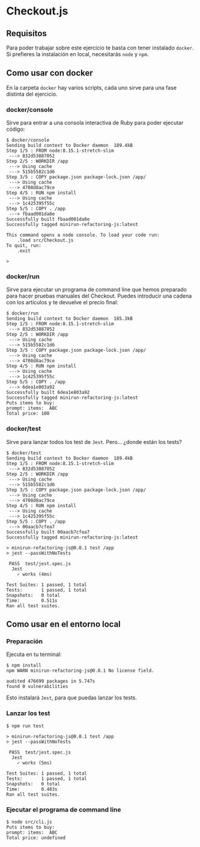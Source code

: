 # Checkout.js

## Requisitos

Para poder trabajar sobre este ejercicio te basta con tener instalado `docker`. Si prefieres la instalación en local, necesitarás `node` y `npm`.

## Como usar con docker

En la carpeta `docker` hay varios scripts, cada uno sirve para una fase distinta del ejercicio.

### docker/console

Sirve para entrar a una consola interactiva de Ruby para poder ejecutar código:

```terminal
$ docker/console
Sending build context to Docker daemon  189.4kB
Step 1/5 : FROM node:8.15.1-stretch-slim
 ---> 832d53887052
Step 2/5 : WORKDIR /app
 ---> Using cache
 ---> 515b5582c1d6
Step 3/5 : COPY package.json package-lock.json /app/
 ---> Using cache
 ---> 4708d8ac79ce
Step 4/5 : RUN npm install
 ---> Using cache
 ---> 1c425395f55c
Step 5/5 : COPY . /app
 ---> fbaad001da8e
Successfully built fbaad001da8e
Successfully tagged minirun-refactoring-js:latest

This command opens a node console. To load your code run:
    .load src/Checkout.js
To quit, run:
    .exit

>
```

### docker/run

Sirve para ejecutar un programa de command line que hemos preparado para hacer pruebas manuales del Checkout. Puedes introducir una cadena con los articulos y te devuelve el precio final:

```terminal
$ docker/run
Sending build context to Docker daemon  185.3kB
Step 1/5 : FROM node:8.15.1-stretch-slim
 ---> 832d53887052
Step 2/5 : WORKDIR /app
 ---> Using cache
 ---> 515b5582c1d6
Step 3/5 : COPY package.json package-lock.json /app/
 ---> Using cache
 ---> 4708d8ac79ce
Step 4/5 : RUN npm install
 ---> Using cache
 ---> 1c425395f55c
Step 5/5 : COPY . /app
 ---> 6dea1e803a92
Successfully built 6dea1e803a92
Successfully tagged minirun-refactoring-js:latest
Puts items to buy:
prompt: items:  ABC
Total price: 100
```

### docker/test

Sirve para lanzar todos los test de `Jest`. Pero... ¿donde están los tests?

```terminal
$ docker/test
Sending build context to Docker daemon  189.4kB
Step 1/5 : FROM node:8.15.1-stretch-slim
 ---> 832d53887052
Step 2/5 : WORKDIR /app
 ---> Using cache
 ---> 515b5582c1d6
Step 3/5 : COPY package.json package-lock.json /app/
 ---> Using cache
 ---> 4708d8ac79ce
Step 4/5 : RUN npm install
 ---> Using cache
 ---> 1c425395f55c
Step 5/5 : COPY . /app
 ---> 00aacb7cfea7
Successfully built 00aacb7cfea7
Successfully tagged minirun-refactoring-js:latest

> minirun-refactoring-js@0.0.1 test /app
> jest --passWithNoTests

 PASS  test/jest.spec.js
  Jest
    ✓ works (4ms)

Test Suites: 1 passed, 1 total
Tests:       1 passed, 1 total
Snapshots:   0 total
Time:        0.511s
Ran all test suites.
```

## Como usar en el entorno local

### Preparación

Ejecuta en tu terminal:

```terminal
$ npm install
npm WARN minirun-refactoring-js@0.0.1 No license field.

audited 476699 packages in 5.747s
found 0 vulnerabilities
```

Esto instalará `Jest`, para que puedas lanzar los tests.

### Lanzar los test

```terminal
$ npm run test

> minirun-refactoring-js@0.0.1 test /app
> jest --passWithNoTests

 PASS  test/jest.spec.js
  Jest
    ✓ works (5ms)

Test Suites: 1 passed, 1 total
Tests:       1 passed, 1 total
Snapshots:   0 total
Time:        0.483s
Ran all test suites.
```

### Ejecutar el programa de command line

```terminal
$ node src/cli.js
Puts items to buy:
prompt: items:  ABC
Total price: undefined
```

